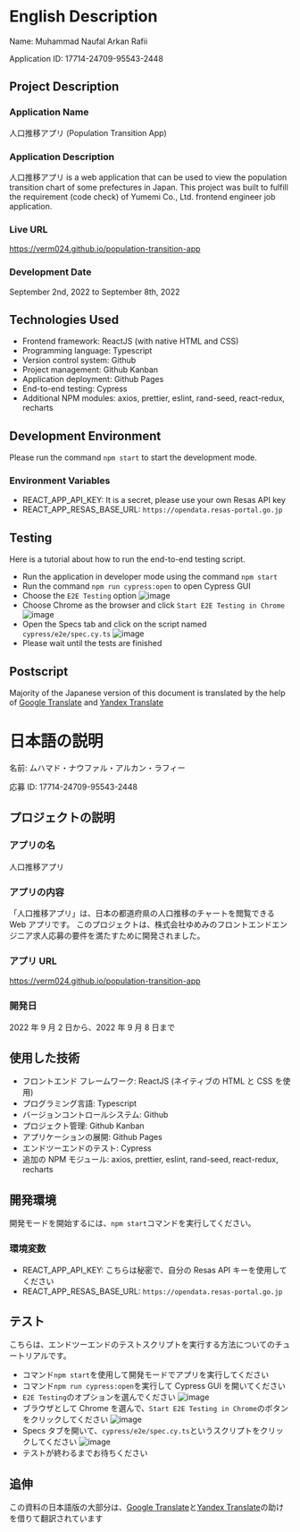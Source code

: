 # English Description

Name: Muhammad Naufal Arkan Rafii

Application ID: 17714-24709-95543-2448

## Project Description

### Application Name

人口推移アプリ (Population Transition App)

### Application Description

人口推移アプリ is a web application that can be used to view the population transition chart of some prefectures in Japan. This project was built to fulfill the requirement (code check) of Yumemi Co., Ltd. frontend engineer job application.

### Live URL

https://verm024.github.io/population-transition-app

### Development Date

September 2nd, 2022 to September 8th, 2022

## Technologies Used

- Frontend framework: ReactJS (with native HTML and CSS)
- Programming language: Typescript
- Version control system: Github
- Project management: Github Kanban
- Application deployment: Github Pages
- End-to-end testing: Cypress
- Additional NPM modules: axios, prettier, eslint, rand-seed, react-redux, recharts

## Development Environment

Please run the command `npm start` to start the development mode.

### Environment Variables

- REACT_APP_API_KEY: It is a secret, please use your own Resas API key
- REACT_APP_RESAS_BASE_URL: `https://opendata.resas-portal.go.jp`

## Testing

Here is a tutorial about how to run the end-to-end testing script.

- Run the application in developer mode using the command `npm start`
- Run the command `npm run cypress:open` to open Cypress GUI
- Choose the `E2E Testing` option
![image](https://user-images.githubusercontent.com/45099597/189073082-64dfc1ba-5f50-44b4-a092-bdef0c14a681.png)
- Choose Chrome as the browser and click `Start E2E Testing in Chrome`
![image](https://user-images.githubusercontent.com/45099597/189073294-6a43ae7c-ad86-4ec5-b0db-ee34563c099b.png)
- Open the Specs tab and click on the script named `cypress/e2e/spec.cy.ts`
![image](https://user-images.githubusercontent.com/45099597/189073467-77453d35-2e03-4d2b-afb6-89fc08e87f4e.png)
- Please wait until the tests are finished

## Postscript

Majority of the Japanese version of this document is translated by the help of [Google Translate](https://translate.google.co.id/?hl=id) and [Yandex Translate](https://translate.yandex.com/?lang=en-ja)

# 日本語の説明

名前: ムハマド・ナウファル・アルカン・ラフィー

応募 ID: 17714-24709-95543-2448

## プロジェクトの説明

### アプリの名

人口推移アプリ

### アプリの内容

「人口推移アプリ」は、日本の都道府県の人口推移のチャートを閲覧できる Web アプリです。 このプロジェクトは、株式会社ゆめみのフロントエンドエンジニア求人応募の要件を満たすために開発されました。

### アプリ URL

https://verm024.github.io/population-transition-app

### 開発日

2022 年 9 月 2 日から、2022 年 9 月 8 日まで

## 使用した技術

- フロントエンド フレームワーク: ReactJS (ネイティブの HTML と CSS を使用)
- プログラミング言語: Typescript
- バージョンコントロールシステム: Github
- プロジェクト管理: Github Kanban
- アプリケーションの展開: Github Pages
- エンドツーエンドのテスト: Cypress
- 追加の NPM モジュール: axios, prettier, eslint, rand-seed, react-redux, recharts

## 開発環境

開発モードを開始するには、`npm start`コマンドを実行してください。

### 環境変数

- REACT_APP_API_KEY: こちらは秘密で、自分の Resas API キーを使用してください
- REACT_APP_RESAS_BASE_URL: `https://opendata.resas-portal.go.jp`

## テスト

こちらは、エンドツーエンドのテストスクリプトを実行する方法についてのチュートリアルです。

- コマンド`npm start`を使用して開発モードでアプリを実行してください
- コマンド`npm run cypress:open`を実行して Cypress GUI を開いてください
- `E2E Testing`のオプションを選んでください
![image](https://user-images.githubusercontent.com/45099597/189073082-64dfc1ba-5f50-44b4-a092-bdef0c14a681.png)
- ブラウザとして Chrome を選んで、`Start E2E Testing in Chrome`のボタンをクリックしてください
![image](https://user-images.githubusercontent.com/45099597/189073294-6a43ae7c-ad86-4ec5-b0db-ee34563c099b.png)
- Specs タブを開いて、`cypress/e2e/spec.cy.ts`というスクリプトをクリックしてください
![image](https://user-images.githubusercontent.com/45099597/189073467-77453d35-2e03-4d2b-afb6-89fc08e87f4e.png)
- テストが終わるまでお待ちください

## 追伸

この資料の日本語版の大部分は、[Google Translate](https://translate.google.co.id/?hl=id)と[Yandex Translate](https://translate.yandex.com/?lang=en-ja)の助けを借りて翻訳されています
